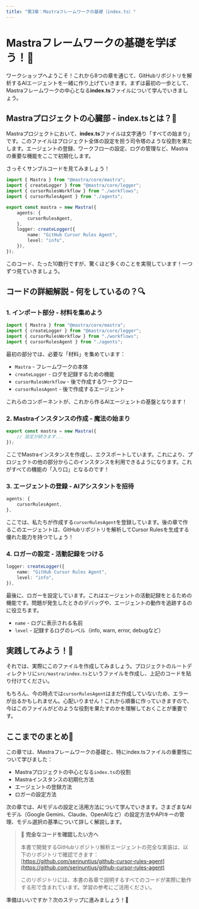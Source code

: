 ```yaml
---
title: "第3章：Mastraフレームワークの基礎（index.ts）"
---
```


# Mastraフレームワークの基礎を学ぼう！🚀

ワークショップへようこそ！これから8つの章を通じて、GitHubリポジトリを解析するAIエージェントを一緒に作り上げていきます。まずは最初の一歩として、Mastraフレームワークの中心となる**index.ts**ファイルについて学んでいきましょう。

## Mastraプロジェクトの心臓部 - index.tsとは？💓

Mastraプロジェクトにおいて、**index.ts**ファイルは文字通り「すべての始まり」です。このファイルはプロジェクト全体の設定を担う司令塔のような役割を果たします。エージェントの登録、ワークフローの設定、ログの管理など、Mastraの重要な機能をここで初期化します。

さっそくサンプルコードを見てみましょう！

```typescript
import { Mastra } from "@mastra/core/mastra";
import { createLogger } from "@mastra/core/logger";
import { cursorRulesWorkflow } from "./workflows";
import { cursorRulesAgent } from "./agents";

export const mastra = new Mastra({
    agents: {
        cursorRulesAgent,
    },
    logger: createLogger({
        name: "GitHub Cursor Rules Agent",
        level: "info",
    }),
});
```

このコード、たった10数行ですが、驚くほど多くのことを実現しています！一つずつ見ていきましょう。

## コードの詳細解説 - 何をしているの？🔍

### 1. インポート部分 - 材料を集めよう
```typescript
import { Mastra } from "@mastra/core/mastra";
import { createLogger } from "@mastra/core/logger";
import { cursorRulesWorkflow } from "./workflows";
import { cursorRulesAgent } from "./agents";
```

最初の部分では、必要な「材料」を集めています：
- `Mastra` - フレームワークの本体
- `createLogger` - ログを記録するための機能
- `cursorRulesWorkflow` - 後で作成するワークフロー
- `cursorRulesAgent` - 後で作成するエージェント

これらのコンポーネントが、これから作るAIエージェントの基盤となります！

### 2. Mastraインスタンスの作成 - 魔法の始まり
```typescript
export const mastra = new Mastra({
    // 設定が続きます...
});
```

ここでMastraインスタンスを作成し、エクスポートしています。これにより、プロジェクトの他の部分からこのインスタンスを利用できるようになります。これがすべての機能の「入り口」となるのです！

### 3. エージェントの登録 - AIアシスタントを招待
```typescript
agents: {
    cursorRulesAgent,
},
```

ここでは、私たちが作成する`cursorRulesAgent`を登録しています。後の章で作るこのエージェントは、GitHubリポジトリを解析してCursor Rulesを生成する優れた能力を持つでしょう！

### 4. ロガーの設定 - 活動記録をつける
```typescript
logger: createLogger({
    name: "GitHub Cursor Rules Agent",
    level: "info",
}),
```

最後に、ロガーを設定しています。これはエージェントの活動記録をとるための機能です。問題が発生したときのデバッグや、エージェントの動作を追跡するのに役立ちます。
- `name` - ログに表示される名前
- `level` - 記録するログのレベル（info, warn, error, debugなど）

## 実践してみよう！💪

それでは、実際にこのファイルを作成してみましょう。プロジェクトのルートディレクトリに`src/mastra/index.ts`というファイルを作成し、上記のコードを貼り付けてください。

もちろん、今の時点では`cursorRulesAgent`はまだ作成していないため、エラーが出るかもしれません。心配いりません！これから順番に作っていきますので、今はこのファイルがどのような役割を果たすのかを理解しておくことが重要です。

## ここまでのまとめ📝

この章では、Mastraフレームワークの基礎と、特にindex.tsファイルの重要性について学びました：

- Mastraプロジェクトの中心となる`index.ts`の役割
- Mastraインスタンスの初期化方法
- エージェントの登録方法
- ロガーの設定方法

次の章では、AIモデルの設定と活用方法について学んでいきます。さまざまなAIモデル（Google Gemini、Claude、OpenAIなど）の設定方法やAPIキーの管理、モデル選択の基準について詳しく解説します。

> 📘 **完全なコードを確認したい方へ**
> 
> 本書で開発するGitHubリポジトリ解析エージェントの完全な実装は、以下のリポジトリで確認できます：
> [https://github.com/serinuntius/github-cursor-rules-agent](https://github.com/serinuntius/github-cursor-rules-agent)
> 
> このリポジトリには、本書の各章で説明するすべてのコードが実際に動作する形で含まれています。学習の参考にご活用ください。

準備はいいですか？次のステップに進みましょう！🚀 